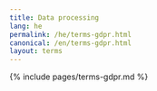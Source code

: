 ```yaml
---
title: Data processing
lang: he
permalink: /he/terms-gdpr.html
canonical: /en/terms-gdpr.html
layout: terms
---
```


{% include pages/terms-gdpr.md %}
